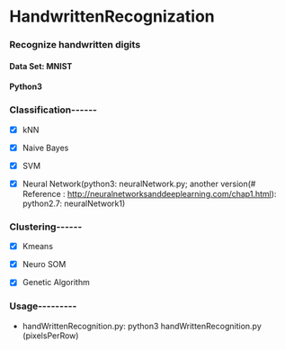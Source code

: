 # HandwrittenRecognization
### Recognize handwritten digits
#### Data Set: MNIST
#### Python3
### Classification------
-[x] kNN

-[x] Naive Bayes

-[x] SVM	

-[x] Neural Network(python3: neuralNetwork.py; 
     another version(# Reference : http://neuralnetworksanddeeplearning.com/chap1.html): python2.7: neuralNetwork1)	

### Clustering------	
-[x] Kmeans	

-[x] Neuro SOM

-[x] Genetic Algorithm	

### Usage---------
- handWrittenRecognition.py: python3 handWrittenRecognition.py (pixelsPerRow)




